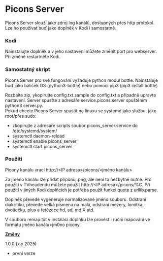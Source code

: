 <h1>Picons Server</h1>

Picons Server slouží jako zdroj log kanálů, dostupných přes http protokol. Lze ho používat buď jako doplněk v Kodi i samostatně.

<h3>Kodi</h3>

Nainstalujte doplněk a v jeho nastavení můžete změnit port pro webserver. Při změně restartněte Kodi.

<h3>Samostatný skript</h3>

Picons Server pro své fungování vyžaduje python modul bottle. Nainstaluje buď jako balíček OS (python3-bottle) nebo pomocí pip3 (pip3 install bottle)

Rozbalte zip, ykopírujte config.txt.sample do config.txt a případně upravte nastavení. Server spusťte z adresáře service.picons.server spuštěním python3 server.py.<br>
Pokud chcete Picons Server spustit na linuxu se systemd jako službu, jako root/přes sudo:
- zkopírujte z adresáře scripts soubor picons_server.service do /etc/systemd/system/
- systemctl daemon-reload
- systemctl enable picons_server
- systemctl start picons_server

<h3>Použití</h3>

Picony kanálu vrací http://&lt;IP adresa&gt;/picons/&lt;jméno kanálu&gt;

Za jméno kanálu lze přidat příponu .png, ale není to nezbytně nutné. Pro použití v TVheadendu můžete použít http://&lt;IP adresa&gt;/picons/%C. Při použití v jiných Kodi doplňcích je potřeba použít funkci quote z urllib.parse.

Doplněk převede vygeneruje normalizované jméno souboru. Odstraní diakritiku, převede velká písmena na malá, odstraní mezery, lomítka, dvojtečku, plus a řetězece hd, ad, md X atd. 

V souboru remap.txt v instalaci doplňku lze provést i ruční mapování ve formátu jméno kanálu&gt;jm0no picony.

<b><u>Změny</u></b>

1.0.0 (x.x.2025)<br>
- první verze<br><br>